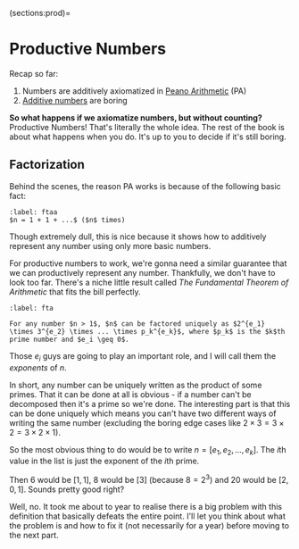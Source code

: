 (sections:prod)=
# Productive Numbers

Recap so far:
1. Numbers are additively axiomatized in [Peano Arithmetic](sections:numbers) (PA)
2. [Additive numbers](sections:algebra:additive) are boring

**So what happens if we axiomatize numbers, but without counting?** Productive Numbers! That's literally the whole idea. The rest of the book is about what happens when you do. It's up to you to decide if it's still boring.

## Factorization

Behind the scenes, the reason PA works is because of the following basic fact:
````{prf:theorem} 
:label: ftaa
$n = 1 + 1 + ...$ ($n$ times)
````
Though extremely dull, this is nice because it shows how to additively represent any number using only more basic numbers.

For productive numbers to work, we're gonna need a similar guarantee that we can productively represent any number. Thankfully, we don't have to look too far. There's a niche little result called *The Fundamental Theorem of Arithmetic* that fits the bill perfectly. 

````{prf:theorem} 
:label: fta

For any number $n > 1$, $n$ can be factored uniquely as $2^{e_1} \times 3^{e_2} \times ... \times p_k^{e_k}$, where $p_k$ is the $k$th prime number and $e_i \geq 0$. 
````
Those $e_i$ guys are going to play an important role, and I will call them the *exponents* of $n$. 

In short, any number can be uniquely written as the product of some primes. That it can be done at all is obvious - if a number can't be decomposed then it's a prime so we're done. The interesting part is that this can be done uniquely which means you can't have two different ways of writing the same number (excluding the boring edge cases like $2 \times 3 = 3 \times 2 = 3 \times 2 \times 1$).

So the most obvious thing to do would be to write $n = [e_1, e_2, ..., e_k]$. The $i$th value in the list is just the exponent of the $i$th prime.

Then $6$ would be $[1, 1]$, $8$ would be $[3]$ (because $8 = 2^3$) and $20$ would be $[2, 0, 1]$. Sounds pretty good right?

Well, no. It took me about to year to realise there is a big problem with this definition that basically defeats the entire point. I'll let you think about what the problem is and how to fix it (not necessarily for a year) before moving to the next part.
